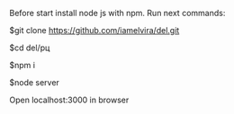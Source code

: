 Before start install node js with npm.
Run next commands:


$git clone https://github.com/iamelvira/del.git

$cd del/рц

$npm i

$node server

Open localhost:3000 in browser
